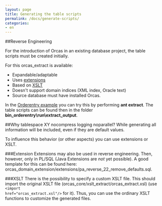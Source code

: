 ```yaml
---
layout: page
title: Generating the table scripts
permalink: /docs/generate-scripts/
categories: 
- en
---
```


##Reverse Engineering

For the introduction of Orcas in an existing database project, the table scripts must be created initially.

For this orcas_extract is available:

- Expandable/adaptable
- Uses [extensions]({{site.baseurl}}/docs/extensions/)
- Based on [XSLT](http://www.w3schools.com/xsl/)
- Doesn't support domain indices (XML index, Oracle text)
- Source database must have installed Orcas.

In the [Orderentry example]({{site.baseurl}}/docs/examples/) you can try this by performing **ant extract**. The table scripts can be found then in the folder **bin_orderentry\run\extract_output**.

##Why tablespace XY nocompress logging noparallel?
While generating all information will be included, even if they are default values.

To influence this behavior (or other aspects) you can use extensions or XSLT.

###Extension
Extensions may also be used in reverse engineering. Then, however, only in PL/SQL (Java Extensions are *not* yet possible).
A good template for this can be found here:
orcas_domain_extension/extensions/pa_reverse_22_remove_defaults.sql.

###XSLT
There is the possibility to specify a custom XSLT file. This should import the original XSLT file (orcas_core/xslt_extract/orcas_extract.xsl) (use <code>&lt;import href="orcas_extract.xsl"/&gt;</code> for it). Thus, you can use the ordinary XSLT functions to customize the generated files.
